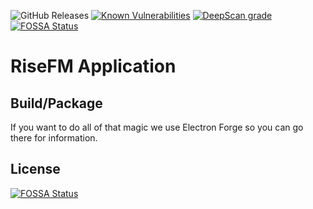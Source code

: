 ![GitHub Releases](https://img.shields.io/github/downloads/RiseFMRadio/application/latest/total) [![Known Vulnerabilities](https://snyk.io/test/github/RiseFMRadio/application/badge.svg?targetFile=package.json)](https://snyk.io/test/github/RiseFMRadio/application?targetFile=package.json) [![DeepScan grade](https://deepscan.io/api/teams/7985/projects/11226/branches/165300/badge/grade.svg)](https://deepscan.io/dashboard#view=project&tid=7985&pid=11226&bid=165300)
[![FOSSA Status](https://app.fossa.io/api/projects/git%2Bgithub.com%2FRiseFMRadio%2Fapplication.svg?type=shield)](https://app.fossa.io/projects/git%2Bgithub.com%2FRiseFMRadio%2Fapplication?ref=badge_shield)

# RiseFM Application

## Build/Package
If you want to do all of that magic we use Electron Forge so you can go there for information.


## License
[![FOSSA Status](https://app.fossa.io/api/projects/git%2Bgithub.com%2FRiseFMRadio%2Fapplication.svg?type=large)](https://app.fossa.io/projects/git%2Bgithub.com%2FRiseFMRadio%2Fapplication?ref=badge_large)